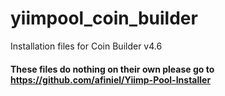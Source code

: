 # yiimpool_coin_builder
Installation files for Coin Builder v4.6

#### These files do nothing on their own please go to https://github.com/afiniel/Yiimp-Pool-Installer

